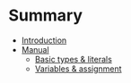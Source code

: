 # Summary

* [Introduction](README.md)
* [Manual](manual.md)
  * [Basic types & literals](manual/basic-types-and-literals.md)
  * [Variables & assignment](manual/variables-and-assignment.md)

